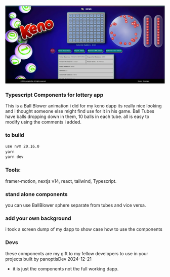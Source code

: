 
![Image description](./screendmp1.webp)

### Typescript Components for lottery app 

This is a Ball Blower animation i did for my keno dapp its really nice looking and i thought someone else might find use for it in his game. Ball Tubes have balls dropping down in them, 10 balls in each tube. all is easy to modify using the comments i added. 


### to build
```bash
use nvm 20.16.0
yarn
yarn dev
```

### Tools: 
framer-motion, nextjs v14, react, tailwind, Typescript. 

### stand alone components
you can use BallBlower sphere separate from tubes and vice versa.

### add your own background
i took a screen dump of my dapp to show case how to use the components

### Devs 
these components are my gift to my fellow developers to use in your projects
built by panoptisDev 2024-12-21 

* it is just the components not the full working dapp.